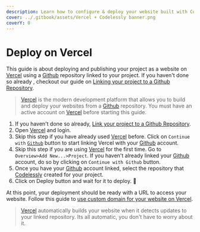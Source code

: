 ```yaml
---
description: Learn how to configure & deploy your website built with Codelessly on Vercel.
cover: ../.gitbook/assets/Vercel + Codelessly banner.png
coverY: 0
---
```


# Deploy on Vercel

This guide is about deploying and publishing your project as a website on [Vercel](https://vercel.com/) using a [Github](https://github.com) repository linked to your project. If you haven't done so already , checkout our guide on [Linking your project to a Github Repository](https://app.gitbook.com/o/rXXdMMDhFOAfV2g6j8A1/s/x4NeiXalJWaOaV6tsK5f/\~/changes/21/custom-deployments-and-publishing/linking-with-github-repository).

> [Vercel](https://vercel.com/) is the modern development platform that allows you to build and deploy your websites from a [Github](https://github.com) repository. You must have an active account on [Vercel](https://vercel.com/) before starting this guide.

1. If you haven't done so already,  [Link your project to a Github Repository](https://app.gitbook.com/o/rXXdMMDhFOAfV2g6j8A1/s/x4NeiXalJWaOaV6tsK5f/\~/changes/21/custom-deployments-and-publishing/linking-with-github-repository).
2. Open [Vercel](https://vercel.com/) and login.
3. Skip this step if you have already used [Vercel](https://vercel.com) before. Click on `Continue with` [`Github`](https://github.com) button to start linking Vercel with your [Github](https://github.com) account.
4. Skip this step if you are using [Vercel](https://vercel.com) for the first time. Go to `Overview>Add New...>Project`. If you haven't already linked your [Github](https://github.com) account, do so by clicking on `Continue with Github` button.
5. Once you have your [Github](https://github.com) account linked, select the repository that [Codelessly](https://codelessly.com) created for your project.
6. Click on Deploy button and wait for it to deploy. 🎉

At this point, your deployment should be ready with a URL to access your website. Follow this guide to [use custom domain for your website on Vercel](https://vercel.com/docs/projects/domains/add-a-domain).

> [Vercel](https://vercel.com) automatically builds your website when it detects updates to your linked repository. Its all automatic, you don't have to worry about it.

